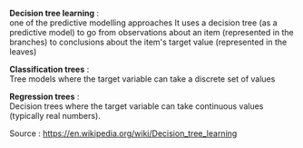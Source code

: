 **Decision tree learning** :  
one of the predictive modelling approaches It uses a decision tree (as a predictive model) to go from observations about an item (represented in the branches) to conclusions about the item's target value (represented in the leaves)

**Classification trees** :  
Tree models where the target variable can take a discrete set of values

**Regression trees** :  
Decision trees where the target variable can take continuous values (typically real numbers).



Source : https://en.wikipedia.org/wiki/Decision_tree_learning
